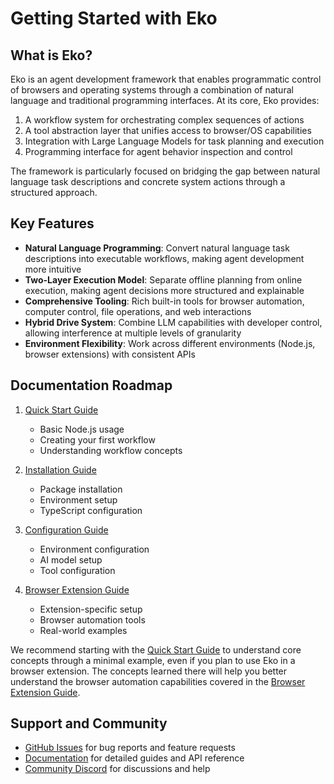# Getting Started with Eko

## What is Eko?

Eko is an agent development framework that enables programmatic control of browsers and operating systems through a combination of natural language and traditional programming interfaces. At its core, Eko provides:

1. A workflow system for orchestrating complex sequences of actions
2. A tool abstraction layer that unifies access to browser/OS capabilities
3. Integration with Large Language Models for task planning and execution
4. Programming interface for agent behavior inspection and control

The framework is particularly focused on bridging the gap between natural language task descriptions and concrete system actions through a structured approach.

## Key Features

- **Natural Language Programming**: Convert natural language task descriptions into executable workflows, making agent development more intuitive
- **Two-Layer Execution Model**: Separate offline planning from online execution, making agent decisions more structured and explainable
- **Comprehensive Tooling**: Rich built-in tools for browser automation, computer control, file operations, and web interactions
- **Hybrid Drive System**: Combine LLM capabilities with developer control, allowing interference at multiple levels of granularity
- **Environment Flexibility**: Work across different environments (Node.js, browser extensions) with consistent APIs

## Documentation Roadmap

1. [Quick Start Guide](quickstart.md)

   - Basic Node.js usage
   - Creating your first workflow
   - Understanding workflow concepts

2. [Installation Guide](installation.md)

   - Package installation
   - Environment setup
   - TypeScript configuration

3. [Configuration Guide](configuration.md)

   - Environment configuration
   - AI model setup
   - Tool configuration

4. [Browser Extension Guide](browser-extension.md)
   - Extension-specific setup
   - Browser automation tools
   - Real-world examples

We recommend starting with the [Quick Start Guide](quickstart.md) to understand core concepts through a minimal example, even if you plan to use Eko in a browser extension. The concepts learned there will help you better understand the browser automation capabilities covered in the [Browser Extension Guide](browser-extension.md).

## Support and Community

- [GitHub Issues](https://github.com/FellouAI/eko/issues) for bug reports and feature requests
- [Documentation](https://eko.fellou.ai/docs) for detailed guides and API reference
- [Community Discord](https://discord.gg/eko) for discussions and help
